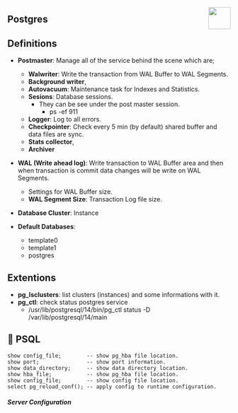 [<img src="https://wiki.postgresql.org/images/a/a4/PostgreSQL_logo.3colors.svg" align="right" width="50">](https://www.postgresql.org/) 

## Postgres
 
## Definitions

* **Postmaster**: Manage all of the service behind the scene which are;
    * **Walwriter**: Write the transaction from WAL Buffer to WAL Segments.
    * **Background writer**, 
    * **Autovacuum**: Maintenance task for Indexes and Statistics.
    * **Sesions**: Database sessions. 
      * They can be see under the post master session. 
         * ps -ef 911
    * **Logger**: Log to all errors.
    * **Checkpointer**: Check every 5 min (by default) shared buffer and data files are sync.
    * **Stats collector**,
    * **Archiver**
    
* **WAL (Write ahead log)**: Write transaction to WAL Buffer area and then when transaction is commit data changes will be write on WAL Segments. 
    * Settings for WAL Buffer size.
    * **WAL Segment Size**: Transaction Log file size.
       
* **Database Cluster**: Instance

* **Default Databases**:
    * template0
    * template1
    * postgres

## Extentions
    
* **pg_lsclusters**: list clusters (instances) and some informations with it.
* **pg_ctl**: check status postgres service
    * /usr/lib/postgresql/14/bin/pg_ctl status -D /var/lib/postgresql/14/main

## :elephant: PSQL
   ```
   show config_file;        -- show pg_hba file location.
   show port;               -- show port information.
   show data_directory;     -- show data directory location.
   show hba_file;           -- show pg_hba file location.
   show config_file;        -- show config file location.
   select pg_reload_conf(); -- apply config to runtime configuration.
   ```
   
##### Server Configuration
  


